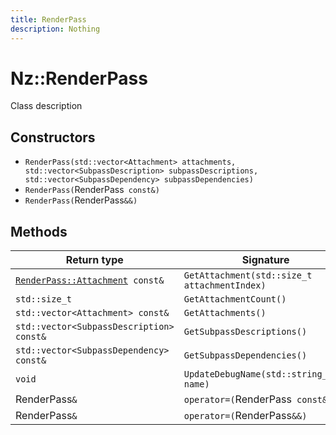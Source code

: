 ```yaml
---
title: RenderPass
description: Nothing
---
```


# Nz::RenderPass

Class description

## Constructors

- `RenderPass(std::vector<Attachment> attachments, std::vector<SubpassDescription> subpassDescriptions, std::vector<SubpassDependency> subpassDependencies)`
- `RenderPass(`RenderPass` const&)`
- `RenderPass(`RenderPass`&&)`

## Methods

| Return type | Signature |
| ----------- | --------- |
| [`RenderPass::Attachment`](documentation/generated/Renderer/RenderPass.Attachment.md)` const&` | `GetAttachment(std::size_t attachmentIndex)` |
| `std::size_t` | `GetAttachmentCount()` |
| `std::vector<Attachment> const&` | `GetAttachments()` |
| `std::vector<SubpassDescription> const&` | `GetSubpassDescriptions()` |
| `std::vector<SubpassDependency> const&` | `GetSubpassDependencies()` |
| `void` | `UpdateDebugName(std::string_view name)` |
| RenderPass`&` | `operator=(`RenderPass` const&)` |
| RenderPass`&` | `operator=(`RenderPass`&&)` |
